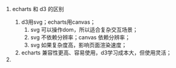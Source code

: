 1. echarts 和 d3 的区别
    1. d3用svg；echarts用canvas；
       1. svg 可以操作dom，所以适合复杂交互场景；
       2. svg 不依赖分辨率；canvas 依赖分辨率；
       3. svg 如果复杂度高，影响页面渲染速度；
    2. echarts 兼容性更高、容易使用，d3学习成本大，但使用灵活；

2.

